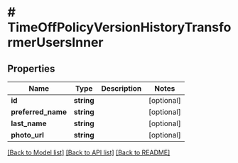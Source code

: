 # # TimeOffPolicyVersionHistoryTransformerUsersInner

## Properties

Name | Type | Description | Notes
------------ | ------------- | ------------- | -------------
**id** | **string** |  | [optional]
**preferred_name** | **string** |  | [optional]
**last_name** | **string** |  | [optional]
**photo_url** | **string** |  | [optional]

[[Back to Model list]](../../README.md#models) [[Back to API list]](../../README.md#endpoints) [[Back to README]](../../README.md)
